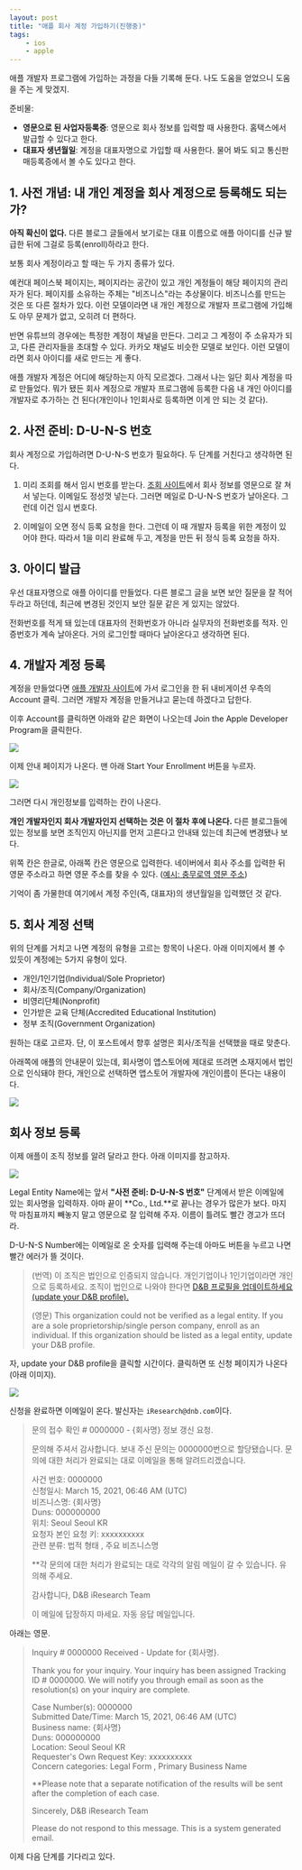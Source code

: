 ```yaml
---
layout: post
title: "애플 회사 계정 가입하기(진행중)"
tags: 
    - ios
    - apple
---
```


애플 개발자 프로그램에 가입하는 과정을 다들 기록해 둔다. 나도 도움을 얻었으니 도움을 주는 게 맞겠지.

준비물: 

- **영문으로 된 사업자등록증**: 영문으로 회사 정보를 입력할 때 사용한다. 홈택스에서 발급할 수 있다고 한다.
- **대표자 생년월일**: 계정을 대표자명으로 가입할 때 사용한다. 물어 봐도 되고 통신판매등록증에서 볼 수도 있다고 한다.

## 1. 사전 개념: 내 개인 계정을 회사 계정으로 등록해도 되는가?

**아직 확신이 없다.** 다른 블로그 글들에서 보기로는 대표 이름으로 애플 아이디를 신규 발급한 뒤에 그걸로 등록(enroll)하라고 한다.

보통 회사 계정이라고 할 때는 두 가지 종류가 있다. 

예컨대 페이스북 페이지는, 페이지라는 공간이 있고 개인 계정들이 해당 페이지의 관리자가 된다. 페이지를 소유하는 주체는 "비즈니스"라는 추상물이다. 비즈니스를 만드는 것은 또 다른 절차가 있다. 이런 모델이라면 내 개인 계정으로 개발자 프로그램에 가입해도 아무 문제가 없고, 오히려 더 편하다.

반면 유튜브의 경우에는 특정한 계정이 채널을 만든다. 그리고 그 계정이 주 소유자가 되고, 다른 관리자들을 초대할 수 있다. 카카오 채널도 비슷한 모델로 보인다. 이런 모델이라면 회사 아이디를 새로 만드는 게 좋다.

애플 개발자 계정은 어디에 해당하는지 아직 모르겠다. 그래서 나는 일단 회사 계정을 따로 만들었다. 뭐가 됐든 회사 계정으로 개발자 프로그램에 등록한 다음 내 개인 아이디를 개발자로 추가하는 건 된다(개인이나 1인회사로 등록하면 이게 안 되는 것 같다).


## 2. 사전 준비: D-U-N-S 번호

회사 계정으로 가입하려면 D-U-N-S 번호가 필요하다. 두 단계를 거친다고 생각하면 된다.

1. 미리 조회를 해서 임시 번호를 받는다. [조회 사이트](https://developer.apple.com/enroll/duns-lookup/#!/search)에서 회사 정보를 영문으로 잘 쳐서 넣는다. 이메일도 정성껏 넣는다. 그러면 메일로 D-U-N-S 번호가 날아온다. 그런데 이건 임시 번호다.

2. 이메일이 오면 정식 등록 요청을 한다. 그런데 이 때 개발자 등록을 위한 계정이 있어야 한다. 따라서 1을 미리 완료해 두고, 계정을 만든 뒤 정식 등록 요청을 하자.


## 3. 아이디 발급

우선 대표자명으로 애플 아이디를 만들었다. 다른 블로그 글을 보면 보안 질문을 잘 적어 두라고 하던데, 최근에 변경된 것인지 보안 질문 같은 게 있지는 않았다. 

전화번호를 적게 돼 있는데 대표자의 전화번호가 아니라 실무자의 전화번호를 적자. 인증번호가 계속 날아온다. 거의 로그인할 때마다 날아온다고 생각하면 된다.

## 4. 개발자 계정 등록

계정을 만들었다면 [애플 개발자 사이트](https://developer.apple.com)에 가서 로그인을 한 뒤 내비게이션 우측의 Account 클릭. 그러면 개발자 계정을 만들거냐고 묻는데 하겠다고 답한다.

이후 Account를 클릭하면 아래와 같은 화면이 나오는데 Join the Apple Developer Program을 클릭한다.

![](/assets/2021/1-join-the-apple-developer-program.jpg)

이제 안내 페이지가 나온다. 맨 아래 Start Your Enrollment 버튼을 누르자.

![](/assets/2021/2-what-you-need-to-enroll.jpg)

그러면 다시 개인정보를 입력하는 칸이 나온다. 

**개인 개발자인지 회사 개발자인지 선택하는 것은 이 절차 후에 나온다.** 다른 블로그들에 있는 정보를 보면 조직인지 아닌지를 먼저 고른다고 안내돼 있는데 최근에 변경됐나 보다.

위쪽 칸은 한글로, 아래쪽 칸은 영문으로 입력한다. 네이버에서 회사 주소를 입력한 뒤 영문 주소라고 하면 영문 주소를 찾을 수 있다. ([예시: 충무로역 영문 주소](https://search.naver.com/search.naver?where=nexearch&sm=top_hty&fbm=1&ie=utf8&query=%EC%84%9C%EC%9A%B8%ED%8A%B9%EB%B3%84%EC%8B%9C+%EC%A4%91%EA%B5%AC+%ED%87%B4%EA%B3%84%EB%A1%9C+%EC%A7%80%ED%95%98199++%EC%98%81%EB%AC%B8+%EC%A3%BC%EC%86%8C)) 

기억이 좀 가물한데 여기에서 계정 주인(즉, 대표자)의 생년월일을 입력했던 것 같다.

## 5. 회사 계정 선택

위의 단계를 거치고 나면 계정의 유형을 고르는 항목이 나온다. 아래 이미지에서 볼 수 있듯이 계정에는 5가지 유형이 있다. 

- 개인/1인기업(Individual/Sole Proprietor)
- 회사/조직(Company/Organization)
- 비영리단체(Nonprofit)
- 인가받은 교육 단체(Accredited Educational Institution)
- 정부 조직(Government Organization)

원하는 대로 고르자. 단, 이 포스트에서 향후 설명은 회사/조직을 선택했을 때로 맞춘다.

아래쪽에 애플의 안내문이 있는데, 회사명이 앱스토어에 제대로 뜨려면 소재지에서 법인으로 인식돼야 한다, 개인으로 선택하면 앱스토어 개발자에 개인이름이 뜬다는 내용이다.

![](/assets/2021/3-select-yout-entity-type.jpg)

## 회사 정보 등록

이제 애플이 조직 정보를 알려 달라고 한다. 아래 이미지를 참고하자.

![](/assets/2021/4-tell-us-your-organization.jpg)

Legal Entity Name에는 앞서 **"사전 준비: D-U-N-S 번호"** 단계에서 받은 이메일에 있는 회사명을 입력하자. 아마 끝이 **Co., Ltd.**로 끝나는 경우가 많은가 보다. 마지막 마침표까지 빼놓지 말고 영문으로 잘 입력해 주자. 이름이 틀려도 빨간 경고가 뜨더라.

D-U-N-S Number에는 이메일로 온 숫자를 입력해 주는데 아마도 버튼을 누르고 나면 빨간 에러가 뜰 것이다. 

> (번역) 이 조직은 법인으로 인증되지 않습니다. 개인기업이나 1인기업이라면 개인으로 등록하세요. 조직이 법인으로 나와야 한다면 [D&B 프로필을 업데이트하세요(update your D&B profile).](https://developer.apple.com/enroll/duns-update/?referralReasons=legalStatus)
> 
> (영문) This organization could not be verified as a legal entity. If you are a sole proprietorship/single person company, enroll as an individual. If this organization should be listed as a legal entity, update your D&B profile.

자, update your D&B profile을 클릭할 시간이다. 클릭하면 또 신청 페이지가 나온다(아래 이미지).

![](/assets/2021/5-update-your-d&b-profile.jpg)

신청을 완료하면 이메일이 온다. 발신자는 `iResearch@dnb.com`이다.

> 문의 접수 확인 # 0000000 - {회사명} 정보 갱신 요청.
> 
> 문의해 주셔서 감사합니다. 보내 주신 문의는 0000000번으로 할당됐습니다. 문의에 대한 처리가 완료되는 대로 이메일을 통해 알려드리겠습니다.
> 
> 사건 번호: 0000000  
> 신청일시: March 15, 2021, 06:46 AM (UTC)  
> 비즈니스명: {회사명}  
> Duns: 000000000  
> 위치: Seoul Seoul KR  
> 요청자 본인 요청 키: xxxxxxxxxx  
> 관련 분류: 법적 형태 , 주요 비즈니스명  
> 
> **각 문의에 대한 처리가 완료되는 대로 각각의 알림 메일이 갈 수 있습니다. 유의해 주세요.
> 
> 감사합니다,
> D&B iResearch Team
> 
> 이 메일에 답장하지 마세요. 자동 응답 메일입니다.

아래는 영문.

> Inquiry # 0000000 Received - Update for {회사명}.
> 
> Thank you for your inquiry. Your inquiry has been assigned Tracking ID # 0000000. We will notify you through email as soon as the resolution(s) on your inquiry are complete. 
> 
> Case Number(s): 0000000  
> Submitted Date/Time: March 15, 2021, 06:46 AM (UTC)  
> Business name: {회사명}  
> Duns: 000000000  
> Location: Seoul Seoul KR  
> Requester's Own Request Key: xxxxxxxxxx  
> Concern categories: Legal Form , Primary Business Name 
> 
> **Please note that a separate notification of the results will be sent after the completion of each case.
> 
> Sincerely,
> D&B iResearch Team
> 
> Please do not respond to this message. This is a system generated email.

이제 다음 단계를 기다리고 있다.






